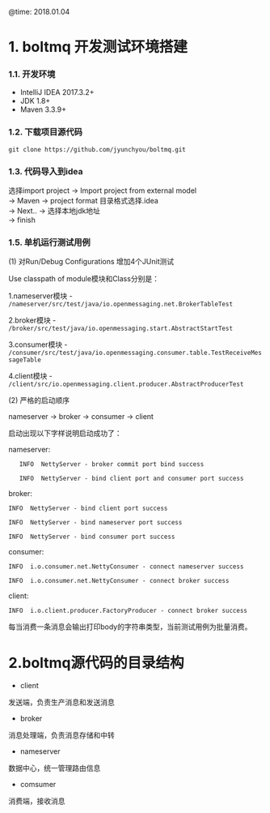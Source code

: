 @time: 2018.01.04
# 1. boltmq 开发测试环境搭建

### 1.1. 开发环境

* IntelliJ IDEA 2017.3.2+
* JDK 1.8+
* Maven 3.3.9+

### 1.2. 下载项目源代码

 `git clone https://github.com/jyunchyou/boltmq.git`

### 1.3. 代码导入到idea

选择import project -> Import project from external model   
-> Maven -> project format 目录格式选择.idea   
-> Next.. -> 选择本地jdk地址   
-> finish

### 1.5. 单机运行测试用例
(1) 对Run/Debug Configurations 增加4个JUnit测试  
  
Use classpath of module模块和Class分别是：  
  
1.nameserver模块 - `/nameserver/src/test/java/io.openmessaging.net.BrokerTableTest`  

2.broker模块 - `/broker/src/test/java/io.openmessaging.start.AbstractStartTest`
  
3.consumer模块 - `/consumer/src/test/java/io.openmessaging.consumer.table.TestReceiveMessageTable`
  
4.client模块 - `/client/src/io.openmessaging.client.producer.AbstractProducerTest`

(2) 严格的启动顺序
  
nameserver -> broker -> consumer -> client

启动出现以下字样说明启动成功了：
  
nameserver:
  
```  
   INFO  NettyServer - broker commit port bind success
  
   INFO  NettyServer - bind client port and consumer port success  
```

broker:
  
```  
INFO  NettyServer - bind client port success
  
INFO  NettyServer - bind nameserver port success
  
INFO  NettyServer - bind consumer port success  
```

consumer:
  
```  
INFO  i.o.consumer.net.NettyConsumer - connect nameserver success
  
INFO  i.o.consumer.net.NettyConsumer - connect broker success  
```

client:
  
`INFO  i.o.client.producer.FactoryProducer - connect broker success`

  
每当消费一条消息会输出打印body的字符串类型，当前测试用例为批量消费。


# 2.boltmq源代码的目录结构  

*  client  

发送端，负责生产消息和发送消息

* broker  

消息处理端，负责消息存储和中转

* nameserver  

数据中心，统一管理路由信息

* comsumer  
 
消费端，接收消息                        
